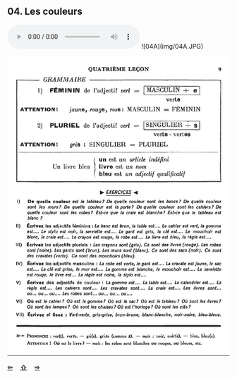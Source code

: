 ## 04. Les couleurs

  <audio controls>
    <source src="sound/04A.ogg"></source>
  </audio>
![04A](img/04A.JPG)

![04B](img/04B.JPG)

<p style='font-weight:bolder'>
  <a href='03.html' title='Önceki sayfa'>⇦</a>&emsp;
  <a href='..' title='Ana sayfa'>⇧</a>&emsp;
  <a href='05.html' title='Sonraki sayfa'>⇨</a>
</p>